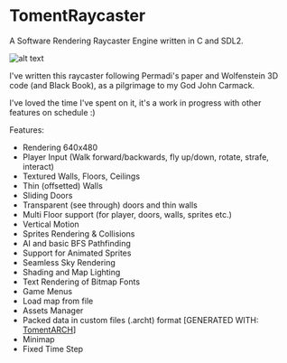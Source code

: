 # TomentRaycaster
A Software Rendering Raycaster Engine written in C and SDL2.

![alt text](https://i.imgur.com/zMBKoPU.png)

I've written this raycaster following Permadi's paper and Wolfenstein 3D code (and Black Book), as a pilgrimage to my God John Carmack.

I've loved the time I've spent on it, it's a work in progress with other features on schedule :)

Features:
- Rendering 640x480
- Player Input (Walk forward/backwards, fly up/down, rotate, strafe, interact)
- Textured Walls, Floors, Ceilings
- Thin (offsetted) Walls
- Sliding Doors
- Transparent (see through) doors and thin walls
- Multi Floor support (for player, doors, walls, sprites etc.)
- Vertical Motion
- Sprites Rendering & Collisions
- AI and basic BFS Pathfinding
- Support for Animated Sprites
- Seamless Sky Rendering
- Shading and Map Lighting
- Text Rendering of Bitmap Fonts
- Game Menus
- Load map from file
- Assets Manager
- Packed data in custom files (.archt) format [GENERATED WITH: [TomentARCH](https://github.com/silvematt/TomentARCH)]
- Minimap
- Fixed Time Step
